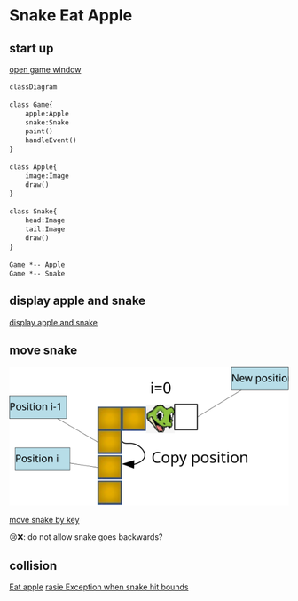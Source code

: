 <h1>Snake Eat Apple</h1>

## start up

[open game window](../snake/src/game.py)

```mermaid
classDiagram

class Game{
    apple:Apple
    snake:Snake
    paint()
    handleEvent()
}

class Apple{
    image:Image
    draw()
}

class Snake{
    head:Image
    tail:Image
    draw()
}

Game *-- Apple
Game *-- Snake
```

## display apple and snake
[display apple and snake](../snake/src/snakeApple.py)

## move snake

![](snakeMove.svg)

[move snake by key](../snake/src/snakeMove.py)

😢❌: do not allow snake goes backwards?

[](../snake/src/snakeMoveVector.py)

## collision
[Eat apple](../snake/src/collision.py)
[rasie Exception when snake hit bounds](../snake/src/outBound.py)
